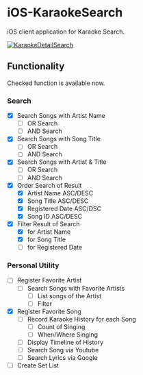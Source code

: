 # iOS-KaraokeSearch
iOS client application for Karaoke Search.

[![KaraokeDetailSearch](https://raw.githubusercontent.com/wiki/IsaoTakahashi/iOS-KaraokeSearch/images/Karaoke_Detail_Search.png)](http://ec2-54-92-60-143.ap-northeast-1.compute.amazonaws.com/)

## Functionality
  Checked function is available now.
### Search
- [x] Search Songs with Artist Name
  + [ ] OR Search
  + [ ] AND Search
- [x] Search Songs with Song Title
  + [ ] OR Search
  + [ ] AND Search
- [x] Search Songs with Artist & Title
  + [ ] OR Search
  + [ ] AND Search
- [x] Order Search of Result
  + [x] Artist Name ASC/DESC
  + [x] Song Title ASC/DESC
  + [x] Registered Date ASC/DSC
  + [x] Song ID ASC/DESC
- [x] Filter Result of Search
  + [x] for Artist Name
  + [x] for Song Title
  + [ ] for Registered Date

### Personal Utility
- [ ] Register Favorite Artist
  + [ ] Search Songs with Favorite Artists
    * [ ] List songs of the Artist
    * [ ] Filter
- [x] Register Favorite Song
  + [ ] Record Karaoke History for each Song
    * [ ] Count of Singing
    * [ ] When/Where Singing
  + [ ] Display Timeline of History
  + [ ] Search Song via Youtube
  + [ ] Search Lyrics via Google
- [ ] Create Set List
